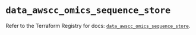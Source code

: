 # `data_awscc_omics_sequence_store`

Refer to the Terraform Registry for docs: [`data_awscc_omics_sequence_store`](https://registry.terraform.io/providers/hashicorp/awscc/0.70.0/docs/data-sources/omics_sequence_store).
